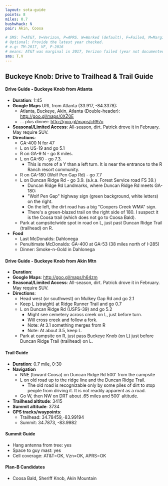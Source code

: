 ```yaml
---
layout: sota-guide
points: 8
miles: 0.7
bushwhack: N
pair: Akin, Coosa

# SMS: T=AT&T, V=Verizon, P=APRS. W=Worked (default), F=Failed, M=Marginal (some failed).
# Optional: Provide the latest year checked.
# e.g: TM-2017, VF, P-2016
# means: AT&T was marginal in 2017, Verizon failed (year not documented), APRS worked in 2016.
sms: T,V
---
```

Buckeye Knob: Drive to Trailhead & Trail Guide
--------------------------------------------------------
#### Drive Guide - Buckeye Knob from Atlanta

* **Duration**: 1:45
* **Google Maps** URL from Atlanta (33.917, -84.3378): 
    * Atlanta, Buckeye, Akin, Atlanta (Double-header): http://goo.gl/maps/0XZ0E
    * ... plus dinner: http://goo.gl/maps/cR97o
* **Seasonal/Limited Access**: All-season, dirt. Patrick drove it in February. May require SUV.
* **Directions**:
    * GA-400 N for 47
    * L on US-19 and go 5.1 
    * R on GA-9 N - go 8 miles.
    * L on GA-60 - go 7.3.
        * This is more of a Y than a left turn. It is near the entrance to the R Ranch resort community.
    * R on GA-180 (Wolf Pen Gap Rd) - go 7.7
    * L on Duncan Ridge Rd - go 3.9. (a.k.a. Forest Service road FS 39.)
        * Duncan Ridge Rd Landmarks, where Duncan Ridge Rd meets GA-180:
        * "Wolf Pen Gap" highway sign (green background, white letters) on the right.
        * On the left, the dirt road has a big "Coopers Creek WMA" sign.
        * There's a green-blazed trail on the right side of 180. I suspect it is the Coosa trail (which does not go to Coosa Bald).
    * Park at campsite/wide spot in road on L, just past Duncan Ridge Trail (trailhead) on R.
* **Food**
    * Last McDonalds: Dahlonega
    * Penultimate McDonalds: GA-400 at GA-53 (38 miles north of I-285)
    * Dinner: Smoke-n-Gold in Dahlonega

#### Drive Guide - Buckeye Knob from Akin Mtn

* **Duration**: 
* **Google Maps**: http://goo.gl/maps/h64zm
* **Seasonal/Limited Access**: All-season, dirt. Patrick drove it in February. May require SUV.
* **Directions**:
    * Head west (or southwest) on Mulkey Gap Rd and go 2.1
    * Keep L (straight) at Ridge Runner Trail and go 0.7
    * L on Duncan Ridge Rd  (USFS-39) and go 5.2
        * Might see cemetery across creek on L, just before turn.
        * Will cross creek and follow a fork.
        * Note: At 3.1 something merges from R
        * Note: At about 3.5, keep L.
    * Park at campsite on R, just pass Buckeye Knob (on L) just before Duncan Ridge Trail (trailhead) on L.

#### Trail Guide

* **Duration**: 0.7 mile, 0:30
* **Navigation** 
    * NNE (toward Coosa) on Duncan Ridge Rd 500' from the campsite
    * L on old road up to the ridge line and the Duncan Ridge Trail. 
        * The old road is recognizable only by some piles of dirt to stop people from driving it.  It is not readily apparent as a road.
    * Go W, then NW on DRT about .65 miles and 500' altitude.
* **Trailhead altitude**: 3415
* **Summit altitude**: 3734
* **GPS tracks/waypoints**:
    * Trailhead: 34.78459,-83.99194
    * Summit: 34.7873, -83.9982

#### Summit Guide

* Hang antenna from tree: yes
* Space to guy mast: yes
* Cell coverage: AT&T=OK, Vzn=OK, APRS=OK

#### Plan-B Candidates

* Coosa Bald, Sheriff Knob, Akin Mountain
